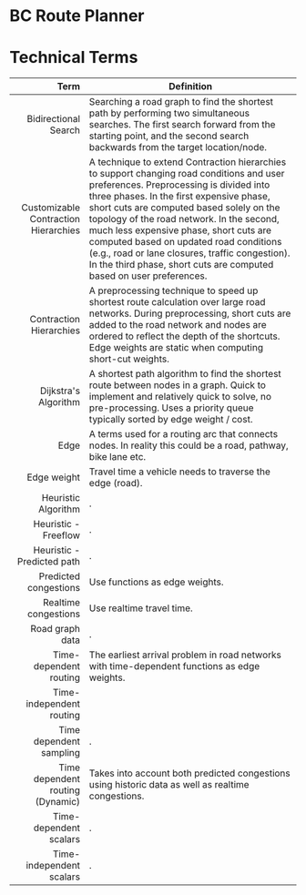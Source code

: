# BC Route Planner
# Technical Terms
Term | Definition
----: | -----------
<a name="Bidirectional Search">Bidirectional Search</a> | Searching a road graph to find the shortest path by performing two simultaneous searches. The first search forward from the starting point, and the second search backwards from the target location/node.
<a name="Customizable Contraction Hierarchies">Customizable Contraction Hierarchies</a> | A technique to extend Contraction hierarchies to support changing road conditions and user preferences. Preprocessing is divided into three phases. In the first expensive phase, short cuts are computed based solely on the topology of the road network. In the second, much less expensive phase, short cuts are computed based on updated road conditions (e.g., road or lane closures, traffic congestion). In the third phase, short cuts are computed based on user preferences.
<a name="Contraction Hierarchies">Contraction Hierarchies</a> | A preprocessing technique to speed up shortest route calculation over large road networks. During preprocessing, short cuts are added to the road network and nodes are ordered to reflect the depth of the shortcuts. Edge weights are static when computing short-cut weights. 
<a name="Dijkstra's Algorithm">Dijkstra's Algorithm</a> | A shortest path algorithm to find the shortest route between nodes in a graph. Quick to implement and relatively quick to solve, no pre-processing. Uses a priority queue typically sorted by edge weight / cost.
<a name="Edge">Edge</a> | A terms used for a routing arc that connects nodes. In reality this could be a road, pathway, bike lane etc.
<a name="Edge weight">Edge weight</a> | Travel time a vehicle needs to traverse the edge (road).
<a name="Heuristic Algorithm">Heuristic Algorithm</a> | .
<a name="Heuristic - Freeflow">Heuristic - Freeflow</a> | .
<a name="Heuristic - Predicted path">Heuristic - Predicted path</a> | .
<a name="Predicted congestions">Predicted congestions</a> | Use functions as edge weights.
<a name="Realtime congestions">Realtime congestions</a> | Use realtime travel time.
<a name="Road graph data">Road graph data</a> | .
<a name="Time-dependent routing">Time-dependent routing</a> | The earliest arrival problem in road networks with time-dependent functions as edge weights.
<a name="Time-independent routing">Time-independent routing</a> |
<a name="Time dependent sampling">Time dependent sampling</a> | .
<a name="Time dependent routing (Dynamic)">Time dependent routing (Dynamic)</a> | Takes into account both predicted congestions using historic data as well as realtime congestions.
<a name="Time-dependent scalars">Time-dependent scalars</a> | .
<a name="Time-independent scalars">Time-independent scalars</a> | .
